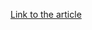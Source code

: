 [Link to the article](https://www.akamai.com/blog/security/2023/nov/virtually-patch-vulnerabilities-with-microsegmentation-akamai-hunt)
